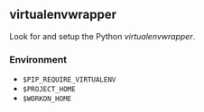 ## virtualenvwrapper

Look for and setup the Python *virtualenvwrapper*.

### Environment

- `$PIP_REQUIRE_VIRTUALENV`
- `$PROJECT_HOME`
- `$WORKON_HOME`
